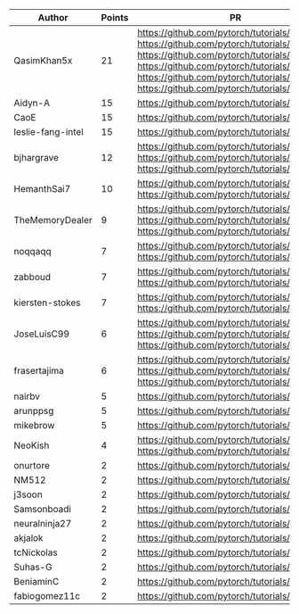 | Author | Points | PR |
|--- | --- | ---|
| QasimKhan5x | 21 | https://github.com/pytorch/tutorials/pull/2452, https://github.com/pytorch/tutorials/pull/2419, https://github.com/pytorch/tutorials/pull/2408, https://github.com/pytorch/tutorials/pull/2397, https://github.com/pytorch/tutorials/pull/2385, https://github.com/pytorch/tutorials/pull/2383 | 
| Aidyn-A | 15 | https://github.com/pytorch/tutorials/pull/2441 | 
| CaoE | 15 | https://github.com/pytorch/tutorials/pull/2439 | 
| leslie-fang-intel | 15 | https://github.com/pytorch/tutorials/pull/2354 | 
| bjhargrave | 12 | https://github.com/pytorch/tutorials/pull/2428, https://github.com/pytorch/tutorials/pull/2424, https://github.com/pytorch/tutorials/pull/2423 | 
| HemanthSai7 | 10 | https://github.com/pytorch/tutorials/pull/2392, https://github.com/pytorch/tutorials/pull/2375 | 
| TheMemoryDealer | 9 | https://github.com/pytorch/tutorials/pull/2389, https://github.com/pytorch/tutorials/pull/2369, https://github.com/pytorch/tutorials/pull/2367 | 
| noqqaqq | 7 | https://github.com/pytorch/tutorials/pull/2407, https://github.com/pytorch/tutorials/pull/2386 | 
| zabboud | 7 | https://github.com/pytorch/tutorials/pull/2405, https://github.com/pytorch/tutorials/pull/2400 | 
| kiersten-stokes | 7 | https://github.com/pytorch/tutorials/pull/2401, https://github.com/pytorch/tutorials/pull/2398 | 
| JoseLuisC99 | 6 | https://github.com/pytorch/tutorials/pull/2404, https://github.com/pytorch/tutorials/pull/2403, https://github.com/pytorch/tutorials/pull/2372 | 
| frasertajima | 6 | https://github.com/pytorch/tutorials/pull/2370, https://github.com/pytorch/tutorials/pull/2368, https://github.com/pytorch/tutorials/pull/2363 | 
| nairbv | 5 | https://github.com/pytorch/tutorials/pull/2413 | 
| arunppsg | 5 | https://github.com/pytorch/tutorials/pull/2384 | 
| mikebrow | 5 | https://github.com/pytorch/tutorials/pull/2374 | 
| NeoKish | 4 | https://github.com/pytorch/tutorials/pull/2364, https://github.com/pytorch/tutorials/pull/2361 | 
| onurtore | 2 | https://github.com/pytorch/tutorials/pull/2458 | 
| NM512 | 2 | https://github.com/pytorch/tutorials/pull/2451 | 
| j3soon | 2 | https://github.com/pytorch/tutorials/pull/2420 | 
| Samsonboadi | 2 | https://github.com/pytorch/tutorials/pull/2406 | 
| neuralninja27 | 2 | https://github.com/pytorch/tutorials/pull/2381 | 
| akjalok | 2 | https://github.com/pytorch/tutorials/pull/2380 | 
| tcNickolas | 2 | https://github.com/pytorch/tutorials/pull/2378 | 
| Suhas-G | 2 | https://github.com/pytorch/tutorials/pull/2371 | 
| BeniaminC | 2 | https://github.com/pytorch/tutorials/pull/2366 | 
| fabiogomez11c | 2 | https://github.com/pytorch/tutorials/pull/2362 | 

